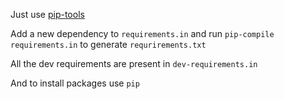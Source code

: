 Just use [pip-tools](https://github.com/jazzband/pip-tools)

Add a new dependency to `requirements.in` and run `pip-compile requirements.in` to generate `requrirements.txt`

All the dev requirements are present in `dev-requirements.in`

And to install packages use `pip`